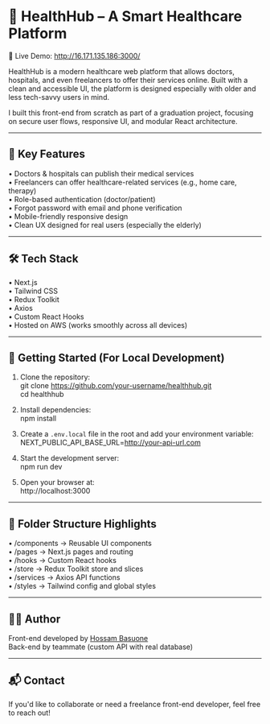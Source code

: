 # 🏥 HealthHub – A Smart Healthcare Platform

🔗 Live Demo: http://16.171.135.186:3000/

HealthHub is a modern healthcare web platform that allows doctors, hospitals, and even freelancers to offer their services online. Built with a clean and accessible UI, the platform is designed especially with older and less tech-savvy users in mind.

I built this front-end from scratch as part of a graduation project, focusing on secure user flows, responsive UI, and modular React architecture.

---

## 🔑 Key Features

• Doctors & hospitals can publish their medical services  
• Freelancers can offer healthcare-related services (e.g., home care, therapy)  
• Role-based authentication (doctor/patient)  
• Forgot password with email and phone verification  
• Mobile-friendly responsive design  
• Clean UX designed for real users (especially the elderly)

---

## 🛠️ Tech Stack

• Next.js  
• Tailwind CSS  
• Redux Toolkit  
• Axios  
• Custom React Hooks  
• Hosted on AWS (works smoothly across all devices)

---

## 🚀 Getting Started (For Local Development)

1. Clone the repository:  
   git clone https://github.com/your-username/healthhub.git  
   cd healthhub

2. Install dependencies:  
   npm install

3. Create a `.env.local` file in the root and add your environment variable:  
   NEXT_PUBLIC_API_BASE_URL=http://your-api-url.com

4. Start the development server:  
   npm run dev

5. Open your browser at:  
   http://localhost:3000

---

## 📂 Folder Structure Highlights

• /components → Reusable UI components  
• /pages → Next.js pages and routing  
• /hooks → Custom React hooks  
• /store → Redux Toolkit store and slices  
• /services → Axios API functions  
• /styles → Tailwind config and global styles

---

## 👨‍💻 Author

Front-end developed by [Hossam Basuone](https://www.linkedin.com/in/hossam-basuone)  
Back-end by teammate (custom API with real database)

---

## 📬 Contact

If you'd like to collaborate or need a freelance front-end developer, feel free to reach out!
